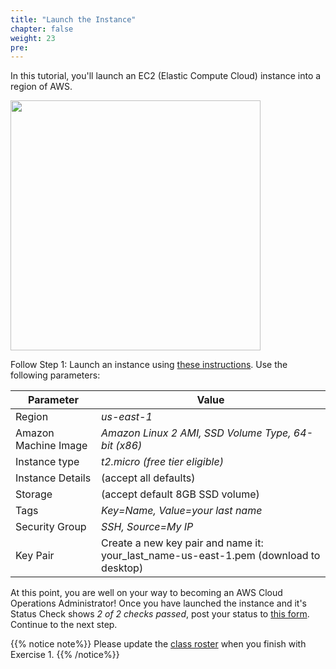 ```yaml
---
title: "Launch the Instance"
chapter: false
weight: 23
pre: 
---
```


In this tutorial, you'll launch an EC2 (Elastic Compute Cloud) instance into a region of AWS.

<img src='/images/launch_an_instance.png' width='400px'>

Follow Step 1: Launch an instance using [these instructions](https://docs.aws.amazon.com/AWSEC2/latest/UserGuide/EC2_GetStarted.html). 
Use the following parameters:

Parameter | Value
--- | ---
Region | _us-east-1_
Amazon Machine Image | _Amazon Linux 2 AMI, SSD Volume Type, 64-bit (x86)_
Instance type | _t2.micro (free tier eligible)_
Instance Details | (accept all defaults)
Storage | (accept default 8GB SSD volume)
Tags | _Key=Name, Value=your last name_
Security Group | _SSH, Source=My IP_ 
Key Pair | Create a new key pair and name it: your_last_name-us-east-1.pem (download to desktop)

At this point, you are well on your way to becoming an AWS Cloud Operations Administrator! Once you have launched the instance and it's Status Check shows _2 of 2 checks passed_, post your status to [this form](https://docs.google.com/spreadsheets/d/1hbInQSPG9gQN7vHxFJQmWkJl-zdCPRhH1IR41mdyqgI/edit#gid=0). 
Continue to the next step.

{{% notice note%}}
Please update the [class roster](https://docs.google.com/spreadsheets/d/1hbInQSPG9gQN7vHxFJQmWkJl-zdCPRhH1IR41mdyqgI/edit#gid=0) when you finish with Exercise 1.
{{% /notice%}}








